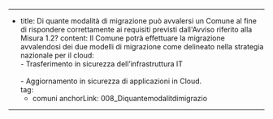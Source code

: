 ---
  - title: Di quante modalità di migrazione può avvalersi un Comune al fine di rispondere correttamente ai requisiti previsti dall'Avviso riferito alla Misura 1.2?
    content: Il Comune potrà effettuare la migrazione avvalendosi dei due modelli di migrazione come delineato nella strategia nazionale per il cloud:<br>- Trasferimento in sicurezza dell’infrastruttura IT</br><br>- Aggiornamento in sicurezza di applicazioni in Cloud.</br>
    tag:
      - comuni
    anchorLink: 008_Diquantemodalitdimigrazio
---